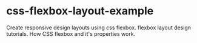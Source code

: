 # css-flexbox-layout-example
Create responsive design layouts using css flexbox. flexbox layout design tutorials. How CSS flexbox and it's properties work.
